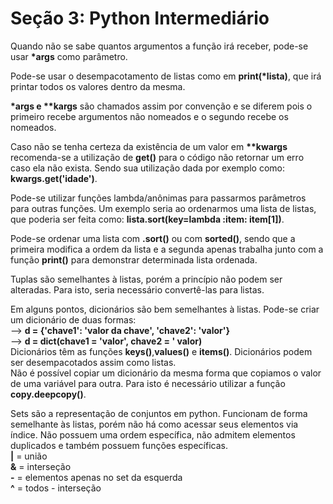 # Seção 3: Python Intermediário 

Quando não se sabe quantos argumentos a função irá receber, pode-se usar <b>*args</b> como parâmetro. <br>

Pode-se usar o desempacotamento de listas como em <b>print(*lista)</b>, que irá printar todos os valores dentro da mesma. <br>

<b>*args e **kargs</b> são chamados assim por convenção e se diferem pois o primeiro recebe argumentos não nomeados e o segundo recebe os nomeados. <br>

Caso não se tenha certeza da existência de um valor em <b>**kwargs</b> recomenda-se a utilização de <b>get()</b> para o código não retornar um erro caso ela não exista. Sendo sua utilização dada por exemplo como: <b>kwargs.get('idade')</b>. <br>

Pode-se utilizar funções lambda/anônimas para passarmos parâmetros para outras funções. Um exemplo seria ao ordenarmos uma lista de listas, que poderia ser feita como: <b> lista.sort(key=lambda :item: item[1])</b>. <br>

Pode-se ordenar uma lista com <b>.sort()</b> ou com <b>sorted()</b>, sendo que a primeira modifica a ordem da lista e a segunda apenas trabalha junto com a função <b>print()</b> para demonstrar determinada lista ordenada. <br>

Tuplas são semelhantes à listas, porém a princípio não podem ser alteradas. Para isto, seria necessário convertê-las para listas. <br>

Em alguns pontos, dicionários são bem semelhantes à listas. Pode-se criar um dicionário de duas formas: <br>
--> <b>d = {'chave1': 'valor da chave', 'chave2': 'valor'}</b> <br>
--> <b>d = dict(chave1 = 'valor', chave2 = ' valor)</b> <br>
Dicionários têm as funções <b>keys()</b>,<b>values()</b> e <b>items()</b>.
Dicionários podem ser desempacotados assim como listas. <br>
Não é possível copiar um dicionário da mesma forma que copiamos o valor de uma variável para outra. Para isto é necessário utilizar a função <b>copy.deepcopy()</b>.

Sets são a representação de conjuntos em python. Funcionam de forma semelhante às listas, porém não há como acessar seus elementos via índice. Não possuem uma ordem específica, não admitem elementos duplicados e também possuem funções específicas.<br>
<b>|</b> = união <br>
<b>&</b> = interseção <br>
<b>-</b> = elementos apenas no set da esquerda <br> 
<b>^</b> = todos - interseção